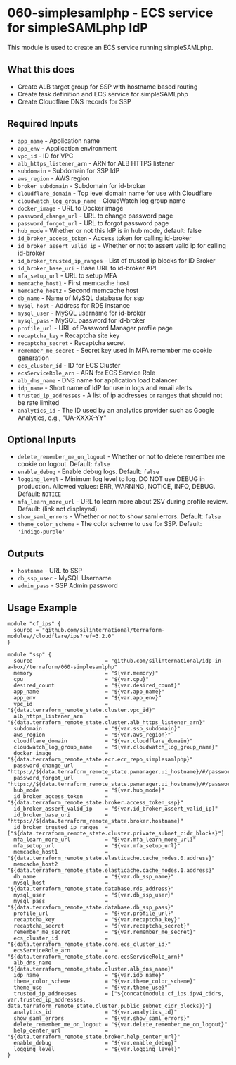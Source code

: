 # 060-simplesamlphp - ECS service for simpleSAMLphp IdP
This module is used to create an ECS service running simpleSAMLphp.

## What this does

 - Create ALB target group for SSP with hostname based routing
 - Create task definition and ECS service for simpleSAMLphp
 - Create Cloudflare DNS records for SSP

## Required Inputs

 - `app_name` - Application name
 - `app_env` - Application environment
 - `vpc_id` - ID for VPC
 - `alb_https_listener_arn` - ARN for ALB HTTPS listener
 - `subdomain` - Subdomain for SSP IdP
 - `aws_region` - AWS region
 - `broker_subdomain` - Subdomain for id-broker
 - `cloudflare_domain` - Top level domain name for use with Cloudflare
 - `cloudwatch_log_group_name` - CloudWatch log group name
 - `docker_image` - URL to Docker image
 - `password_change_url` - URL to change password page
 - `password_forgot_url` - URL to forgot password page
 - `hub_mode` - Whether or not this IdP is in hub mode, default: false
 - `id_broker_access_token` - Access token for calling id-broker
 - `id_broker_assert_valid_ip` - Whether or not to assert valid ip for calling id-broker
 - `id_broker_trusted_ip_ranges` - List of trusted ip blocks for ID Broker
 - `id_broker_base_uri` - Base URL to id-broker API
 - `mfa_setup_url` - URL to setup MFA
 - `memcache_host1` - First memcache host
 - `memcache_host2` - Second memcache host
 - `db_name` - Name of MySQL database for ssp
 - `mysql_host` - Address for RDS instance
 - `mysql_user` - MySQL username for id-broker
 - `mysql_pass` - MySQL password for id-broker
 - `profile_url` - URL of Password Manager profile page
 - `recaptcha_key` - Recaptcha site key
 - `recaptcha_secret` - Recaptcha secret
 - `remember_me_secret` - Secret key used in MFA remember me cookie generation
 - `ecs_cluster_id` - ID for ECS Cluster
 - `ecsServiceRole_arn` - ARN for ECS Service Role
 - `alb_dns_name` - DNS name for application load balancer
 - `idp_name` - Short name of IdP for use in logs and email alerts
 - `trusted_ip_addresses` - A list of ip addresses or ranges that should not be rate limited
 - `analytics_id` - The ID used by an analytics provider such as Google Analytics, e.g., "UA-XXXX-YY"

## Optional Inputs

 - `delete_remember_me_on_logout` - Whether or not to delete remember me cookie on logout. Default: `false`
 - `enable_debug` - Enable debug logs. Default: `false`
 - `logging_level` - Minimum log level to log. DO NOT use DEBUG in production. Allowed values: ERR, WARNING, NOTICE, INFO, DEBUG. Default: `NOTICE`
 - `mfa_learn_more_url` - URL to learn more about 2SV during profile review. Default: (link not displayed)
 - `show_saml_errors` - Whether or not to show saml errors. Default: `false`
 - `theme_color_scheme` - The color scheme to use for SSP. Default: `'indigo-purple'`


## Outputs

 - `hostname` - URL to SSP
 - `db_ssp_user` - MySQL Username
 - `admin_pass` - SSP Admin password

## Usage Example

```hcl
module "cf_ips" {
  source = "github.com/silinternational/terraform-modules//cloudflare/ips?ref=3.2.0"
}

module "ssp" {
  source                       = "github.com/silinternational/idp-in-a-box//terraform/060-simplesamlphp"
  memory                       = "${var.memory}"
  cpu                          = "${var.cpu}"
  desired_count                = "${var.desired_count}"
  app_name                     = "${var.app_name}"
  app_env                      = "${var.app_env}"
  vpc_id                       = "${data.terraform_remote_state.cluster.vpc_id}"
  alb_https_listener_arn       = "${data.terraform_remote_state.cluster.alb_https_listener_arn}"
  subdomain                    = "${var.ssp_subdomain}"
  aws_region                   = "${var.aws_region}"`
  cloudflare_domain            = "${var.cloudflare_domain}"
  cloudwatch_log_group_name    = "${var.cloudwatch_log_group_name}"
  docker_image                 = "${data.terraform_remote_state.ecr.ecr_repo_simplesamlphp}"
  password_change_url          = "https://${data.terraform_remote_state.pwmanager.ui_hostname}/#/password/create"
  password_forgot_url          = "https://${data.terraform_remote_state.pwmanager.ui_hostname}/#/password/forgot"
  hub_mode                     = "${var.hub_mode}"
  id_broker_access_token       = "${data.terraform_remote_state.broker.access_token_ssp}"
  id_broker_assert_valid_ip    = "${var.id_broker_assert_valid_ip}"
  id_broker_base_uri           = "https://${data.terraform_remote_state.broker.hostname}"
  id_broker_trusted_ip_ranges  = ["${data.terraform_remote_state.cluster.private_subnet_cidr_blocks}"]
  mfa_learn_more_url           = "${var.mfa_learn_more_url}"
  mfa_setup_url                = "${var.mfa_setup_url}"
  memcache_host1               = "${data.terraform_remote_state.elasticache.cache_nodes.0.address}"
  memcache_host2               = "${data.terraform_remote_state.elasticache.cache_nodes.1.address}"
  db_name                      = "${var.db_ssp_name}"
  mysql_host                   = "${data.terraform_remote_state.database.rds_address}"
  mysql_user                   = "${var.db_ssp_user}"
  mysql_pass                   = "${data.terraform_remote_state.database.db_ssp_pass}"
  profile_url                  = "${var.profile_url}"
  recaptcha_key                = "${var.recaptcha_key}"
  recaptcha_secret             = "${var.recaptcha_secret}"
  remember_me_secret           = "${var.remember_me_secret}"
  ecs_cluster_id               = "${data.terraform_remote_state.core.ecs_cluster_id}"
  ecsServiceRole_arn           = "${data.terraform_remote_state.core.ecsServiceRole_arn}"
  alb_dns_name                 = "${data.terraform_remote_state.cluster.alb_dns_name}"
  idp_name                     = "${var.idp_name}"
  theme_color_scheme           = "${var.theme_color_scheme}"
  theme_use                    = "${var.theme_use}"
  trusted_ip_addresses         = ["${concat(module.cf_ips.ipv4_cidrs, var.trusted_ip_addresses, data.terraform_remote_state.cluster.public_subnet_cidr_blocks)}"]
  analytics_id                 = "${var.analytics_id}"
  show_saml_errors             = "${var.show_saml_errors}"
  delete_remember_me_on_logout = "${var.delete_remember_me_on_logout}"
  help_center_url              = "${data.terraform_remote_state.broker.help_center_url}"
  enable_debug                 = "${var.enable_debug}"
  logging_level                = "${var.logging_level}"
}
```
